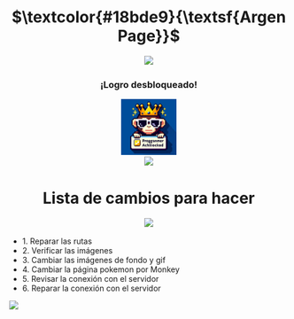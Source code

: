<h1 align="center">$\textcolor{#18bde9}{\textsf{Argen Page}}$</h1>
<div align="center">
    <img  src="https://www.gifsanimados.org/data/media/562/linea-imagen-animada-0124.gif" width="50%" />
</div>
<div align="center">
    <h3>¡Logro desbloqueado!</h3>
    <kbd>
        <img src="https://github.com/JoAzar/logros/blob/main/logrosMonkey/logroProgramador.jpeg" width="20%"/>
    </kbd>
 </div>
<div align="center">
    <img src="https://user-images.githubusercontent.com/73097560/115834477-dbab4500-a447-11eb-908a-139a6edaec5c.gif">
    <h1>Lista de cambios para hacer</h1>
    <img src="https://user-images.githubusercontent.com/73097560/115834477-dbab4500-a447-11eb-908a-139a6edaec5c.gif">
</div>
<ul align="left">
    <li>1. Reparar las rutas</li>
    <li>2. Verificar las imágenes</li>
    <li>3. Cambiar las imágenes de fondo y gif</li>
    <li>4. Cambiar la página pokemon por Monkey</li>
    <li>5. Revisar la conexión con el servidor</li>
    <li>6. Reparar la conexión con el servidor</li>
</ul>
<img src="https://user-images.githubusercontent.com/73097560/115834477-dbab4500-a447-11eb-908a-139a6edaec5c.gif">
